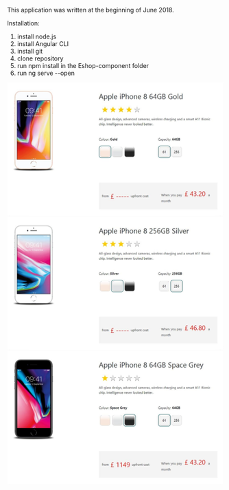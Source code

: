 This application was written at the beginning of June 2018.

Installation:
1. install node.js
2. install Angular CLI
3. install git
4. clone repository
5. run npm install in the Eshop-component folder
6. run ng serve --open

![alt text](https://github.com/PetrHoufek/Eshop-component/blob/master/intro1.jpg)
![alt text](https://github.com/PetrHoufek/Eshop-component/blob/master/intro2.jpg)
![alt text](https://github.com/PetrHoufek/Eshop-component/blob/master/intro3.jpg)
